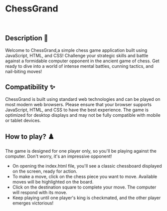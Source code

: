 # **ChessGrand** 


<br>

## **Description 🚩**
Welcome to ChessGrand,a simple chess game application built using JavaScript, HTML, and CSS! Challenge your strategic skills and battle against a formidable computer opponent in the ancient game of chess. Get ready to dive into a world of intense mental battles, cunning tactics, and nail-biting moves!

## **Compatibility ✨**
ChessGrand is built using standard web technologies and can be played on most modern web browsers. Please ensure that your browser supports JavaScript, HTML, and CSS to have the best experience. The game is optimized for desktop displays and may not be fully compatible with mobile or tablet devices.

## **How to play? ♟️**
The game is designed for one player only, so you'll be playing against the computer. Don't worry, it's an impressive opponent!

- On opening the index.html file, you'll see a classic chessboard displayed on the screen, ready for action.
- To make a move, click on the chess piece you want to move. Available moves will be highlighted on the board.
- Click on the destination square to complete your move. The computer will respond with its move.
- Keep playing until one player's king is checkmated, and the other player emerges victorious!


<br>
